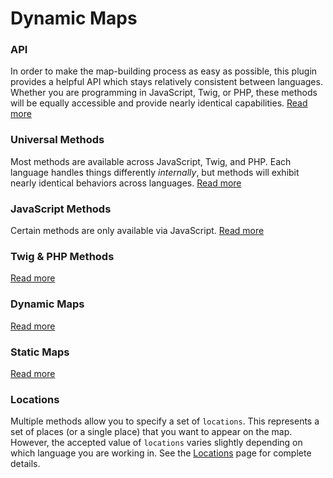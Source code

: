 # Dynamic Maps

### API

In order to make the map-building process as easy as possible, this plugin provides a helpful API which stays relatively consistent between languages. Whether you are programming in JavaScript, Twig, or PHP, these methods will be equally accessible and provide nearly identical capabilities. [Read more](/dynamic-maps/api/)

### Universal Methods

Most methods are available across JavaScript, Twig, and PHP. Each language handles things differently _internally_, but methods will exhibit nearly identical behaviors across languages. [Read more](/dynamic-maps/universal-methods/)

### JavaScript Methods

Certain methods are only available via JavaScript. [Read more](/dynamic-maps/javascript-methods/)

### Twig & PHP Methods

[Read more](/dynamic-maps/twig-php-methods/)

### Dynamic Maps

[Read more](/dynamic-maps/dynamic/)

### Static Maps

[Read more](/dynamic-maps/static/)

### Locations

Multiple methods allow you to specify a set of `locations`. This represents a set of places (or a single place) that you want to appear on the map. However, the accepted value of `locations` varies slightly depending on which language you are working in. See the [Locations](/dynamic-maps/locations/) page for complete details.
